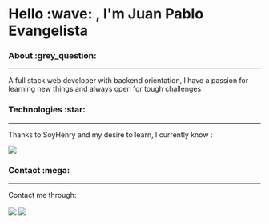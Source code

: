 <h1> Hello :wave:   , I'm Juan Pablo Evangelista</h1>




<h3>About :grey_question: </h3>
<hr/>
A full stack web developer with backend orientation, I have a passion for learning new things and always open for tough challenges
<br/>

<h3>Technologies :star:</h3>
<hr/>

<p>Thanks to SoyHenry and my desire to learn, I currently know :</p>

<p>
<img src="https://skillicons.dev/icons?i=js,html,css,vscode,react,redux,git,express,postgres,nodejs,nextjs,mongodb,prisma"/>
</p>


<h3>Contact :mega:</h3>
<hr/>
Contact me through:
<br/>
<br/>
<a href="https://www.linkedin.com/in/juan-pablo-evangelista-240247163/"><img src="https://img.shields.io/badge/LinkedIn-0077B5?style=for-the-badge&logo=linkedin&logoColor=white"/></a>
 <a href="mailto:juanpicap23@gmail.com"><img src="https://img.shields.io/badge/Gmail-D14836?style=for-the-badge&logo=gmail&logoColor=white"/></a>

 

